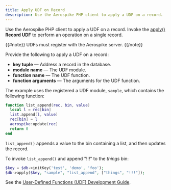 ```yaml
---
title: Apply UDF on Record
description: Use the Aerospike PHP client to apply a UDF on a record.
---
```


Use the Aerospike PHP client to apply a UDF on a record. Invoke the [apply()](https://github.com/aerospike/aerospike-client-php/blob/master/doc/aerospike_apply.md) **Record UDF** to perform an operation on a single record. 


{{#note}}
UDFs must register with the Aerospike server.
{{/note}}

Provide the following to apply a UDF on a record:

- **key tuple** &mdash; Address a record in the database.
- **module name** &mdash; The UDF module.
- **function name** &mdash; The UDF function.
- **function arguments** &mdash; The arguments for the UDF function.

The example uses the registered a UDF module, `sample`, which contains the following function:

```lua
function list_append(rec, bin, value)
  local l = rec[bin]
  list.append(l, value)
  rec[bin] = l
  aerospike:update(rec)
  return 0
end
```

`list_append()` appends a value to the bin containing a list, and then updates the record. 

To invoke `list_append()` and append "!!!" to the *things* bin:

```php
$key = $db->initKey('test', 'demo', 'foo');
$db->apply($key, "sample", "list_append", ["things", "!!!"]);
```

See the [User-Defined Functions (UDF) Development Guide](/docs/udf/udf_guide.html).
